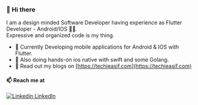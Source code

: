 
### 👋 Hi there 

I am a design minded Software Developer having experience as Flutter Developer - Android/IOS 👨‍💻.<br>
Expressive and organized code is my thing.

- 🔭 Currently Developing mobile applications for Android & IOS with Flutter.
- 👻 Also doing hands-on ios native with swift and some Golang.
- 💬 Read out my blogs on [https://techieasif.com](https://techieasif.com)

#### 📫 Reach me at 
[![Linkedin](https://i.stack.imgur.com/gVE0j.png) LinkedIn](https://www.linkedin.com/in/techieasif/)

